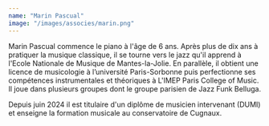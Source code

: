 ```yaml
---
name: "Marin Pascual"
image: "/images/associes/marin.png"
---
```


Marin Pascual commence le piano à l'âge de 6 ans. Après plus de dix ans à pratiquer la musique classique, il se tourne vers le jazz qu'il apprend à l'Ecole Nationale de Musique de Mantes-la-Jolie. En parallèle, il obtient une licence de musicologie à l’université Paris-Sorbonne puis perfectionne ses compétences instrumentales et théoriques à L'IMEP Paris College of Music. 
Il joue dans plusieurs groupes dont le groupe parisien de Jazz Funk Belluga.

Depuis juin 2024 il est titulaire d'un diplôme de musicien intervenant (DUMI) et enseigne la formation musicale au conservatoire de Cugnaux.
